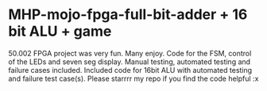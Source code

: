 # MHP-mojo-fpga-full-bit-adder + 16 bit ALU + game

50.002 FPGA project was very fun. Many enjoy. Code for the FSM, control of the LEDs and seven seg display. Manual testing, automated testing and failure cases included. Included code for 16bit ALU with automated testing and failure test case(s). Please starrrr my repo if you find the code helpful :x
